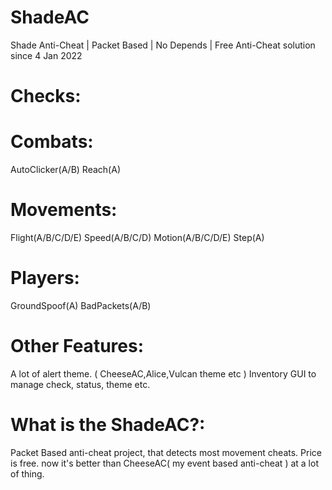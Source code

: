 # ShadeAC
Shade Anti-Cheat | Packet Based | No Depends | Free Anti-Cheat solution since 4 Jan 2022

# Checks:
# Combats:
AutoClicker(A/B)
Reach(A)
# Movements:
Flight(A/B/C/D/E)
Speed(A/B/C/D)
Motion(A/B/C/D/E)
Step(A)
# Players:
GroundSpoof(A)
BadPackets(A/B)

# Other Features:
A lot of alert theme. ( CheeseAC,Alice,Vulcan theme etc )
Inventory GUI to manage check, status, theme etc.

# What is the ShadeAC?:
Packet Based anti-cheat project, that detects most movement cheats.
Price is free. now it's better than CheeseAC( my event based anti-cheat ) at a lot of thing.
